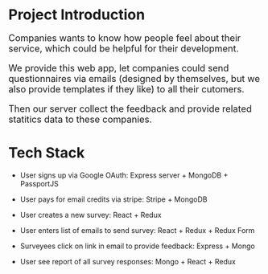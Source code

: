 # Project Introduction

<font size=4>

Companies wants to know how people feel about their service, which could be helpful for their development.

We provide this web app, let companies could send questionnaires via emails (designed by themselves, but we also provide templates if they like) to all their cutomers. 

Then our server collect the feedback and provide related statitics data to these companies.


</font>

# Tech Stack

- User signs up via Google OAuth: Express server + MongoDB + PassportJS

- User pays for email credits via stripe: Stripe + MongoDB

- User creates a new survey: React + Redux

- User enters list of emails to send survey: React + Redux + Redux Form

- Surveyees click on link in email to provide feedback: Express + Mongo

- User see report of all survey responses: Mongo + React + Redux
